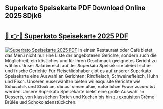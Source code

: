 ## Superkato Speisekarte PDF Download Online 2025 8Djk6

# <h2><a href="http://gcdw5pd.nevu.top/?p=Superkato+Speisekarte">🔗 👉🔴 Superkato Speisekarte 2025 PDF</a></h2>

[![Superkato Speisekarte 2025 PDF](https://i.imgur.com/dBaPXMq.png)](http://gcdw5pd.nevu.top/?p=Superkato+Speisekarte)
In einem Restaurant oder Café bietet das Menü nicht nur eine Liste der angebotenen Gerichte, sondern auch die Möglichkeit, ein köstliches und für Ihren Geschmack geeignetes Gericht zu wählen. Unser Salatbereich auf der Superkato Speisekarte bietet leichte und frische Gerichte. Für Fleischliebhaber gibt es auf unserer Superkato Speisekarte eine Auswahl an Gerichten: Rindfleisch, Schweinefleisch, Huhn und Fisch. Unseren Auserwählten bieten wir exquisite Gerichte wie Schaschlik und Steak an, die auf einem alten, natürlichen Feuer zubereitet werden. Unsere Superkato Speisekarte bietet eine große Auswahl an Desserts, von klassischen Torten und Kuchen bis hin zu exquisiten Crème Brûlée und Schokoladenstückchen.
